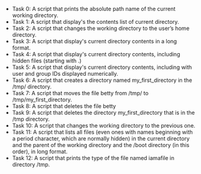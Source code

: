 * Task 0: A script that prints the absolute path name of the current working directory.
* Task 1: A script that display's the contents list of current directory.
* Task 2: A script that changes the working directory to the user’s home directory.
* Task 3: A script that display's current directory contents in a long format.
* Task 4: A script that display's current directory contents, including hidden files (starting with .)
* Task 5: A script that display's current directory contents, including with user and group IDs displayed numerically.
* Task 6: A script that creates a directory named my_first_directory in the /tmp/ directory.
* Task 7: A script that moves the file betty from /tmp/ to /tmp/my_first_directory.
* Task 8: A script that deletes the file betty
* Task 9: A script that deletes  the directory my_first_directory that is in the /tmp directory.
* Task 10: A script that changes the working directory to the previous one.
* Task 11: A script that lists all files (even ones with names beginning with a period character, which are normally hidden) in the current directory and the parent of the working directory and the /boot directory (in this order), in long format.
* Task 12: A script that prints the type of the file named iamafile in directory /tmp.

